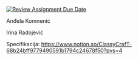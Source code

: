 [![Review Assignment Due Date](https://classroom.github.com/assets/deadline-readme-button-24ddc0f5d75046c5622901739e7c5dd533143b0c8e959d652212380cedb1ea36.svg)](https://classroom.github.com/a/-0SayETg)

Anđela Komnenić

Irina Radojević

Specifikacija: https://www.notion.so/ClassyCrafT-68b24bff9779490591b1794c24678f50?pvs=4

